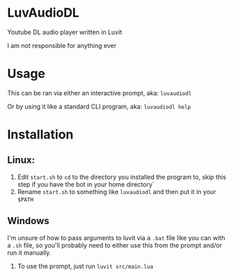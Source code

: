 # LuvAudioDL

Youtube DL audio player written in Luvit 

I am not responsible for anything ever

# Usage

This can be ran via either an interactive prompt, aka: `luvaudiodl`

Or by using it like a standard CLI program, aka: `luvaudiodl help`

# Installation

## Linux:
1. Edit `start.sh` to `cd` to the directory you installed the program to, skip this step if you have the bot in your home directory`
2. Rename `start.sh` to something like `luvaudiodl` and then put it in your `$PATH`

## Windows
I'm unsure of how to pass arguments to luvit via a `.bat` file like you can with a `.sh` file, so you'll probably need to either use this from the prompt and/or run it manually.

1. To use the prompt, just run `luvit src/main.lua`